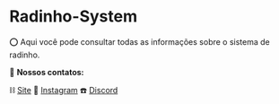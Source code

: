 # Radinho-System

⭕ Aqui você pode consultar todas as informações sobre o sistema de radinho.

📲 **Nossos contatos:**

⛓️ [Site](http://wortexstore.com.br/)
💾 [Instagram](https://instagram.com/wortexstore)
☎️ [Discord](https://discord.gg/wortex)
